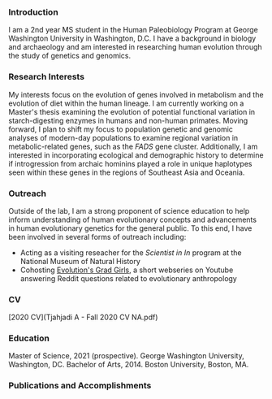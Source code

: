 ### Introduction

I am a 2nd year MS student in the Human Paleobiology Program at George Washington University in Washington, D.C. I have a background in biology and archaeology and am interested in researching human evolution through the study of genetics and genomics. 

### Research Interests

My interests focus on the evolution of genes involved in metabolism and the evolution of diet within the human lineage. I am currently working on a Master's thesis examining the evolution of potential functional variation in starch-digesting enzymes in humans and non-human primates. Moving forward, I plan to shift my focus to population genetic and genomic analyses of modern-day populations to examine regional variation in metabolic-related genes, such as the *FADS* gene cluster. Additionally, I am interested in incorporating ecological and demographic history to determine if introgression from archaic hominins played a role in unique haplotypes seen within these genes in the regions of Southeast Asia and Oceania. 

### Outreach

Outside of the lab, I am a strong proponent of science education to help inform understanding of human evolutionary concepts and advancements in human evolutionary genetics for the general public. To this end, I have been involved in several forms of outreach including:

- Acting as a visiting reseacher for the *Scientist in In* program at the National Museum of Natural History
- Cohosting [Evolution's Grad Girls](https://www.youtube.com/channel/UCCBhCOoJCOEm0ahysB7Bxyw), a short webseries on Youtube answering Reddit questions related to evolutionary anthropology

### CV

[2020 CV](Tjahjadi A - Fall 2020 CV NA.pdf)

### Education

Master of Science, 2021 (prospective). George Washington University, Washington, DC. 
Bachelor of Arts, 2014. Boston University, Boston, MA.

### Publications and Accomplishments
